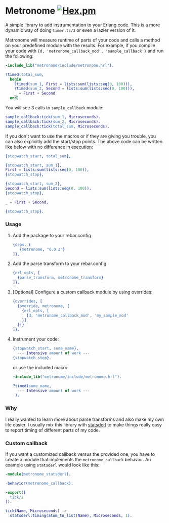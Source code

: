 Metronome [![Hex.pm](https://img.shields.io/hexpm/v/metronome.svg)](https://hex.pm/packages/metronome)
=====

A simple library to add instrumentation to your Erlang code. This is a more
dynamic way of doing `timer:tc/3` or even a lazier version of it.

Metronome will measure runtime of parts of your code and calls a method on your
predefined module with the results. For example, if you compile your code with
`{d, 'metronome_callback_mod', 'sample_callback'}` and run the following:

```erlang
-include_lib("metronome/include/metronome.hrl").

?timed(total_sum,
  begin
    ?timed(sum_1, First = lists:sum(lists:seq(0, 100))),
    ?timed(sum_2, Second = lists:sum(lists:seq(0, 100))),
    _ = First + Second
  end).
```

You will see 3 calls to `sample_callback` module:
```erlang
sample_callback:tick(sum_1, Microseconds).
sample_callback:tick(sum_2, Microseconds).
sample_callback:tick(total_sum, Microseconds).
```
If you don't want to use the macros or if they are giving you trouble, you can
also explicitly add the start/stop points. The above code can be written like below
with no difference in execution:

```erlang
{stopwatch_start, total_sum},

{stopwatch_start, sum_1},
First = lists:sum(lists:seq(0, 100)),
{stopwatch_stop},

{stopwatch_start, sum_2},
Second = lists:sum(lists:seq(0, 100)),
{stopwatch_stop},

_ = First + Second,

{stopwatch_stop}.
```

### Usage
1. Add the package to your rebar.config
   ```erlang
   {deps, [
      {metronome, "0.0.2"}
   ]}.
   ```

2. Add the parse transform to your rebar.config
   ```erlang
   {erl_opts, [
     {parse_transform, metronome_transform}
   ]}.
   ```

3. [Optional] Configure a custom callback module by using overrides:
   ```erlang
   {overrides, [
     {override, metronome, [
       {erl_opts, [
         {d, 'metronome_callback_mod', 'my_sample_mod'
       }]
     }]}
   ]}.
   ```

4. Instrument your code:
   ```erlang
   {stopwatch_start, some_name},
     --- Intensive amount of work ---
   {stopwatch_stop}.
   ```
   or use the included macro:

   ```erlang
   -include_lib("metronome/include/metronome.hrl").

   ?timed(some_name,
     --- Intensive amount of work ---
    ).
   ```
### Why
I really wanted to learn more about parse transforms and also make my own life
easier. I usually mix this library with [statsderl](https://github.com/lpgauth/statsderl)
to make things really easy to report timing of different parts of my code.

### Custom callback
If you want a customized callback versus the provided one, you have to create a
module that implements the `metronome_callback` behavior. An example using `statsderl`
would look like this:

```erlang
-module(metronome_statsderl).

-behavior(metronome_callback).

-export([
  tick/2
]).

tick(Name, Microseconds) ->
  statsderl:timing(atom_to_list(Name), Microseconds, 1).

```